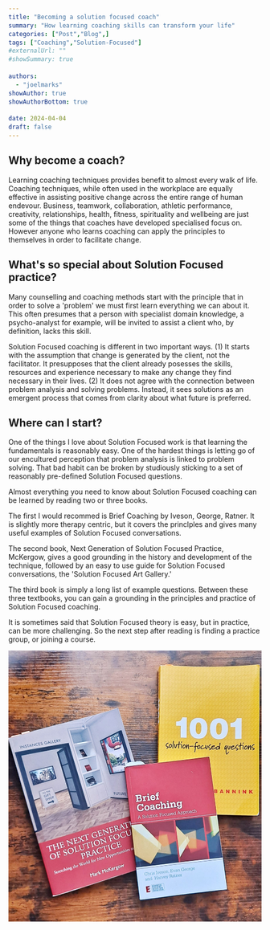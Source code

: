 ```yaml
---
title: "Becoming a solution focused coach"
summary: "How learning coaching skills can transform your life"
categories: ["Post","Blog",]
tags: ["Coaching","Solution-Focused"]
#externalUrl: ""
#showSummary: true

authors:
  - "joelmarks"
showAuthor: true
showAuthorBottom: true

date: 2024-04-04
draft: false
---
```


## Why become a coach?
Learning coaching techniques provides benefit to almost every walk of life. Coaching techniques, while often used in the workplace are equally effective in assisting positive change across the entire range of human endevour. Business, teamwork, collaboration, athletic performance, creativity, relationships, health, fitness, spirituality and wellbeing are just some of the things that coaches have developed specialised focus on. However anyone who learns coaching can apply the principles to themselves in order to facilitate change.

## What's so special about Solution Focused practice?
Many counselling and coaching methods start with the principle that in order to solve a 'problem' we must first learn everything we can about it. This often presumes that a person with specialist domain knowledge, a psycho-analyst for example, will be invited to assist a client who, by definition, lacks this skill.

Solution Focused coaching is different in two important ways. (1) It starts with the assumption that change is generated by the client, not the facilitator. It presupposes that the client already posesses the skills, resources and experience necessary to make any change they find necessary in their lives. (2) It does not agree with the connection between problem analysis and solving problems. Instead, it sees solutions as an emergent process that comes from clarity about what future is preferred.

## Where can I start?
One of the things I love about Solution Focused work is that learning the fundamentals is reasonably easy. One of the hardest things is letting go of our encultured perception that problem analysis is linked to problem solving. That bad habit can be broken by studiously sticking to a set of reasonably pre-defined Solution Focused questions.

Almost everything you need to know about Solution Focused coaching can be learned by reading two or three books.

The first I would recommed is Brief Coaching by Iveson, George, Ratner. It is slightly more therapy centric, but it covers the princlples and gives many useful examples of Solution Focused conversations.

The second book, Next Generation of Solution Focused Practice, McKergow, gives a good grounding in the history and development of the technique, followed by an easy to use guide for Solution Focused conversations, the 'Solution Focused Art Gallery.'

The third book is simply a long list of example questions. Between these three textbooks, you can gain a grounding in the principles and practice of Solution Focused coaching.

It is sometimes said that Solution Focused theory is easy, but in practice, can be more challenging. So the next step after reading is finding a practice group, or joining a course.

![Image of Solution Focused textbooks](sf-books.jpg "Solution Focused textbooks")

